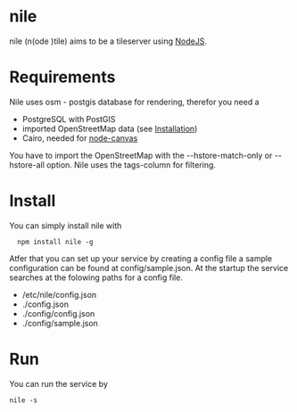 # nile

 nile (n(ode )tile) aims to be a tileserver using [NodeJS](http://nodejs.org/).

# Requirements

  Nile uses osm - postgis database for rendering, therefor you need a

  * PostgreSQL with PostGIS
  * imported OpenStreetMap data (see [Installation](http://wiki.openstreetmap.org/wiki/PostGIS/Installation))
  * Cairo, needed for [node-canvas](https://github.com/Automattic/node-canvas)

  You have to import the OpenStreetMap with the --hstore-match-only or --hstore-all
  option. Nile uses the tags-column for filtering.

# Install

  You can simply install nile with

      npm install nile -g

  Atfer that you can set up your service by creating a config file a sample
  configuration can be found at config/sample.json. At the startup the service
  searches at the folowing paths for a config file.

  * /etc/nile/config.json
  * ./config.json
  * ./config/config.json
  * ./config/sample.json

# Run

  You can run the service by

    nile -s
